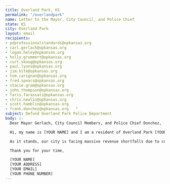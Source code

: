 ```yaml
---
title: Overland Park, KS
permalink: "/overlandpark"
name: Letter to the Mayor, City Council, and Police Chief
state: KS
city: Overland Park
layout: email
recipients:
- pdprofessionalstandards@opkansas.org 
- carl.gerlach@opkansas.org
- logan.heley@opkansas.org 
- holly.grummert@opkansas.org 
- curt.skoog@opkansas.org 
- paul.lyons@opkansas.org 
- jim.kite@opkansas.org 
- tom.carignan@opkansas.org 
- fred.spears@opkansas.org 
- stacie.gram@opkansas.org 
- john.thompson@opkansas.org 
- faris.farassati@opkansas.org 
- chris.newlin@opkansas.org 
- scott.hamblin@opkansas.org
- frank.donchez@opkansas.org   "
subject: Defund Overland Park Police Department
body: |-
  Dear Mayor Gerlach, City Council Members, and Police Chief Donchez,

  Hi, my name is [YOUR NAME] and I am a resident of Overland Park [YOUR COUNCIL WARD/NEIGHBORHOOD]. I am asking you to redirect money away from the Overland Park PD and into the public services such as housing, education, and healthcare access, and to consider direct financial relief to citizens (not just businesses) impacted by COVID-19.

  As it stands, our city is facing massive revenue shortfalls due to conditions created by the COVID-19 Pandemic. Rather than see a further reduction to public services and layoffs of essential public workers, I request that the mayor and city council first and foremost consider significantly defunding the police department. Since 2018, the Police Department has seen a budget increase of just under 5 million dollars, as listed in the 2020 budget information. This money can be spent in other ways that are proven to be more effective in improving community safety and wellness.

  Thank you for your time,

  [YOUR NAME]
  [YOUR ADDRESS]
  [YOUR EMAIL]
  [YOUR PHONE NUMBER]
---
```

